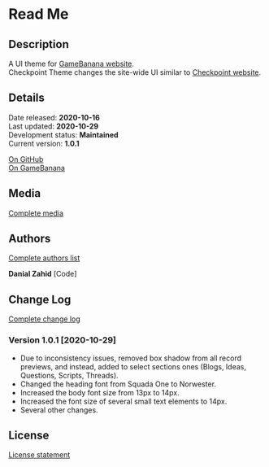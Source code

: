 # Read Me

## Description

A UI theme for [GameBanana website](https://gamebanana.com).\
Checkpoint Theme changes the site-wide UI similar to [Checkpoint website](https://checkpoint.cc).

## Details

Date released: **2020-10-16**\
Last updated: **2020-10-29**\
Development status: **Maintained**\
Current version: **1.0.1**

[On GitHub](https://github.com/DanialZahid/CheckpointTheme)\
[On GameBanana](https://gamebanana.com/scripts/10712)

## Media

[Complete media](Media.md)

## Authors

[Complete authors list](AUTHORS.md)

**Danial Zahid** [Code]

## Change Log

[Complete change log](CHANGELOG.md)

### Version 1.0.1 [2020-10-29]

- Due to inconsistency issues, removed box shadow from all record previews, and instead, added to select sections ones (Blogs, Ideas, Questions, Scripts, Threads).
- Changed the heading font from Squada One to Norwester.
- Increased the body font size from 13px to 14px.
- Increased the font size of several small text elements to 14px.
- Several other changes.

## License

[License statement](LICENSE.md)